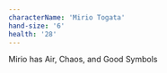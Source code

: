 ```yaml
---
characterName: 'Mirio Togata'
hand-size: '6'
health: '28'
---
```

Mirio has Air, Chaos, and Good Symbols